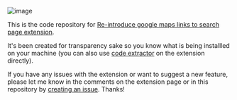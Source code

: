 ![image](https://github.com/mrakowski0/readd-gmaps-links-chrome-extension/assets/1478521/5fdb7ef6-7a43-45d3-8f3b-c0f7aff2a183)

This is the code repository for [Re-introduce google maps links to search page extension](https://chromewebstore.google.com/detail/mjkkdbmdflkcjmonelmlokplkgnjcnji?hl=en-GB&authuser=0).

It's been created for transparency sake so you know what is being installled on your machine (you can also use [code extractor](https://chromewebstore.google.com/detail/chrome-extension-source-v/jifpbeccnghkjeaalbbjmodiffmgedin) on the extension directly).

If you have any issues with the extension or want to suggest a new feature, please let me know in the comments on the extension page or in this repository by [creating an issue](https://github.com/mrakowski0/readd-gmaps-links-chrome-extension/issues).
Thanks!

